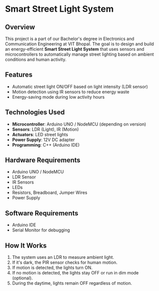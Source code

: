 # Smart Street Light System

## Overview

This project is a part of our Bachelor's degree in Electronics and Communication Engineering at VIT Bhopal. The goal is to design and build an energy-efficient **Smart Street Light System** that uses sensors and microcontrollers to automatically manage street lighting based on ambient conditions and human activity.

## Features

- Automatic street light ON/OFF based on light intensity (LDR sensor)
- Motion detection using IR sensors to reduce energy waste
- Energy-saving mode during low activity hours

## Technologies Used

- **Microcontroller**: Arduino UNO / NodeMCU (depending on version)
- **Sensors**: LDR (Light), IR (Motion)
- **Actuators**: LED street lights 
- **Power Supply**: 12V DC adapter
- **Programming**: C++ (Arduino IDE)

## Hardware Requirements

- Arduino UNO / NodeMCU
- LDR Sensor
- IR  Sensors
- LEDs 
- Resistors, Breadboard, Jumper Wires
- Power Supply

## Software Requirements

- Arduino IDE
- Serial Monitor for debugging

## How It Works

1. The system uses an LDR to measure ambient light.
2. If it's dark, the PIR sensor checks for human motion.
3. If motion is detected, the lights turn ON.
4. If no motion is detected, the lights stay OFF or run in dim mode (optional).
5. During the daytime, lights remain OFF regardless of motion.
